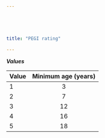 ```yaml
---





title: "PEGI rating"

---
```


***Values***

| Value | Minimum age (years) |
| ----- |:------------------:|
| 1     | 3 |
| 2     | 7 |
| 3     | 12 |
| 4     | 16 |
| 5     | 18 |

